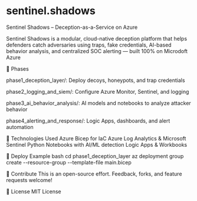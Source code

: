 # sentinel.shadows
Sentinel Shadows – Deception-as-a-Service on Azure

Sentinel Shadows is a modular, cloud-native deception platform that helps defenders catch adversaries using traps, fake credentials, AI-based behavior analysis, and centralized SOC alerting — built 100% on Microdoft Azure


🔐 Phases

phase1_deception_layer/: Deploy decoys, honeypots, and trap credentials

phase2_logging_and_siem/: Configure Azure Monitor, Sentinel, and logging

phase3_ai_behavior_analysis/: AI models and notebooks to analyze attacker behavior

phase4_alerting_and_response/: Logic Apps, dashboards, and alert automation


🧰 Technologies Used
Azure Bicep for IaC
Azure Log Analytics & Microsoft Sentinel
Python Notebooks with AI/ML detection
Logic Apps & Workbooks


🚀 Deploy Example
bash cd phase1_deception_layer az deployment group create --resource-group <your-rg> --template-file main.bicep


🤝 Contribute
This is an open-source effort. Feedback, forks, and feature requests welcome!


📜 License
MIT License
